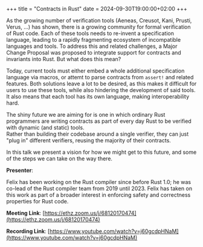 +++
title = "Contracts in Rust"
date = 2024-09-30T19:00:00+02:00
+++

As the growing number of verification tools (Aeneas, Creusot, Kani, Prusti, Verus, ...) has shown, there is a growing community for formal verification of Rust code. 
Each of these tools needs to re-invent a specification language, leading to a rapidly fragmenting ecosystem of incompatible languages and tools.
To address this and related challenges, a Major Change Proposal was proposed to integrate support for contracts and invariants into Rust.
But what does this mean? 

Today, current tools must either embed a whole additional specification language via macros, or attemt to parse contracts from `assert!` and related features.
Both solutions leave a lot to be desired, as this makes it difficult for users to use these tools, while also hindering the development of said tools.
It also means that each tool has its own language, making interoperability hard.

The shiny future we are aiming for is one in which ordinary Rust programmers are writing contracts as part of every day Rust to be verified with dynamic (and static) tools.	
Rather than building their codebase around a single verifier, they can just "plug in" different verifiers, reusing the majority of their contracts. 

In this talk we present a vision for how we might get to this future, and some of the steps we can take on the way there.

**Presenter**:

Felix has been working on the Rust compiler since before Rust 1.0; he was co-lead of the Rust compiler team from 2019 until 2023. Felix has taken on this work as part of a broader interest in enforcing safety and correctness properties for Rust code.

**Meeting Link**: [https://ethz.zoom.us/j/68120170474](https://ethz.zoom.us/j/68120170474)

**Recording Link**: [https://www.youtube.com/watch?v=j60gcdpHNaM](https://www.youtube.com/watch?v=j60gcdpHNaM)